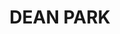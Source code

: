 ---
lastmod: '2025-04-06T06:05:20+00:00'
latitude: -33.742006
layout: suburb
longitude: 150.84746
postcode: '2761'
state: NSW
title: DEAN PARK
url: /nsw/dean-park/
---